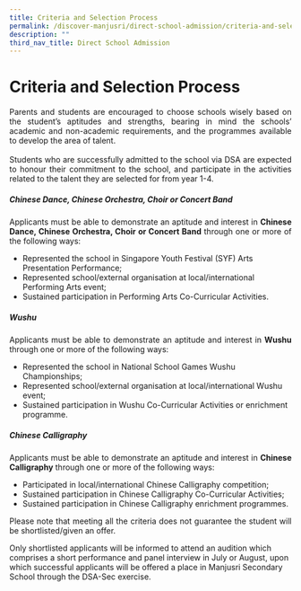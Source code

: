 ```yaml
---
title: Criteria and Selection Process
permalink: /discover-manjusri/direct-school-admission/criteria-and-selection-process/
description: ""
third_nav_title: Direct School Admission
---
```

# **Criteria and Selection Process**

<p style="text-align: justify;"> Parents and students are encouraged to choose schools wisely based on the student’s aptitudes and strengths, bearing in mind the schools’ academic and non-academic requirements, and the programmes available to develop the area of talent.<br><br>Students who are successfully admitted to the school via DSA are expected to honour their commitment to the school, and participate in the activities related to the talent they are selected for from year 1-4.</p>

##### **Chinese Dance, Chinese Orchestra, Choir or Concert Band**  

<p style="text-align: justify;">Applicants must be able to demonstrate an aptitude and interest in <b>Chinese Dance, Chinese Orchestra, Choir or Concert Band</b> through one or more of the following ways:  </p>

*  Represented the school in Singapore Youth Festival (SYF) Arts Presentation Performance;
* Represented school/external organisation at local/international Performing Arts event;
* Sustained participation in Performing Arts Co-Curricular Activities.
  
##### **Wushu**  

<p></p><p style="text-align: justify;">Applicants must be able to demonstrate an aptitude and interest in <b>Wushu</b> through one or more of the following ways:
 </p>

* Represented the school in National School Games Wushu Championships;
* Represented school/external organisation at local/international Wushu event;
* Sustained participation in Wushu Co-Curricular Activities or enrichment programme.

##### **Chinese Calligraphy**  

<p></p><p style="text-align: justify;">Applicants must be able to demonstrate an aptitude and interest in <b>Chinese Calligraphy</b> through one or more of the following ways:</p>

* Participated in local/international Chinese Calligraphy competition;
* Sustained participation in Chinese Calligraphy Co-Curricular Activities;
* Sustained participation in Chinese Calligraphy enrichment programmes.

<p style="text-align: justify;">Please note that meeting all the criteria does not guarantee the student will be shortlisted/given an offer.

Only shortlisted applicants will be informed to attend an audition which comprises a short performance and panel interview in July or August, upon which successful applicants will be offered a place in Manjusri Secondary School through the DSA-Sec exercise.</p>



<p style="text-align: justify;"></p>
